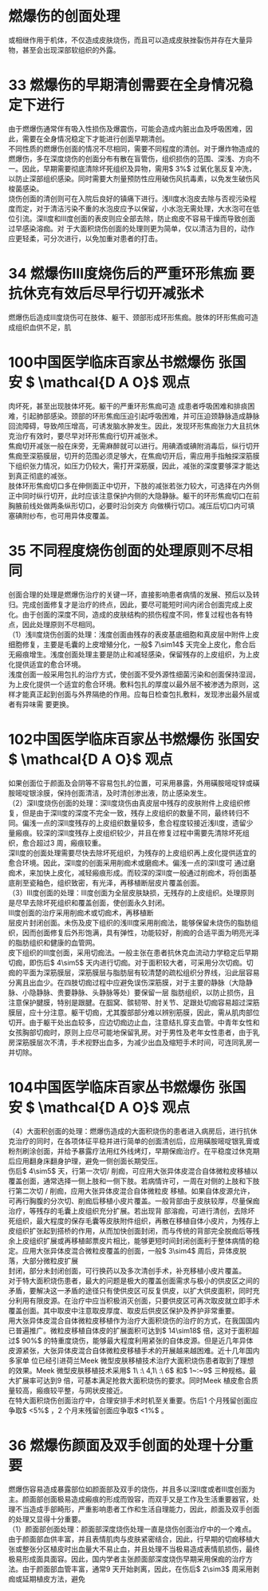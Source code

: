 # 燃爆伤的创面处理  
或相继作用于机体，不仅造成皮肤烧伤，而且可以造成皮肤挫裂伤并存在大量异物，甚至会出现深部软组织的外露。  
# 33 燃爆伤的早期清创需要在全身情况稳定下进行  
由于燃爆伤通常伴有吸入性损伤及爆震伤，可能会造成内脏出血及呼吸困难，因此，需要在全身情况稳定下才能进行创面早期清创。  
不同性质的燃爆伤创面的情况不尽相同，需要不同程度的清创。对于爆炸物造成的燃爆伤，多在深度烧伤的创面分布有散在盲管伤，组织损伤的范围、深浅、方向不一。因此，早期需要彻底清除坏死组织及异物，需用$ 3\%$  过氧化氢反复冲洗，以防止深部组织感染。同时需要大剂量预防性应用破伤风抗毒素，以免发生破伤风梭菌感染。  
烧伤创面的清创则可在入院后良好的镇痛下进行。浅Ⅱ度水泡皮去除与否视污染程度而定，对于清洁污染不重的水泡皮应予以保留，小水泡无需处理，大水泡可在低位引流。深Ⅱ度和Ⅲ度创面的表皮则应全部去除，防止痂皮不容易干燥而导致创面过早感染溶痂。对 于大面积烧伤创面的处理则更为简单，仅以清洁为目的，动作应更轻柔，可分次进行，以免加重对患者的打击。  
# 34  燃爆伤Ⅲ度烧伤后的严重环形焦痂 要抗休克有效后尽早行切开减张术  
燃爆伤后造成Ⅲ度烧伤可在肢体、躯干、颈部形成环形焦痂。肢体的环形焦痂可造成组织血供不足，肌  
# 100中国医学临床百家丛书燃爆伤 张国安 $ \mathcal{D A O}$    观点  
肉坏死，甚至出现肢体坏死。躯干的严重环形焦痂可造 成患者呼吸困难和排痰困难，引起肺部感染。颈部的环形焦痂压迫引起呼吸困难，并可压迫颈静脉造成静脉回流障碍，导致颅压增高，可诱发脑水肿发生。因此，发现环形焦痂张力大且抗休克治疗有效时，要尽早对环形焦痂行切开减张术。  
焦痂切开减张一般在床旁，无需麻醉就可以进行。用碘酒或碘附消毒后，纵行切开焦痂至深筋膜层，切开的范围必须足够大，在焦痂切开后，需应用手指触探深筋膜下组织张力情况，如压力仍较大，需打开深筋膜，因此，减张的深度要够深才能达到真正彻底的减张。  
肢体环形焦痂切口多在伸侧面正中切开，下肢的减张若张力较大，可选择在内外侧正中同时纵行切开，此时应该注意保护内侧的大隐静脉。躯干的环形焦痂切口在前胸腋前线处做两条纵形切口，必要时沿剑突方 向做横行切口。减压后切口内可填塞碘附纱布，也可用异体皮覆盖。  
# 35 不同程度烧伤创面的处理原则不尽相同  
创面合理的处理是燃爆伤治疗的关键一环，直接影响患者病情的发展、预后以及转归。完成创面修复才是治疗的终点，因此，要尽可能短时间内闭合创面完成上皮化。由于创面的深度不同，造成的皮肤结构的损伤程度不同，修复过程也各有特点，因此处理原则不尽相同。  
（1）浅Ⅱ度烧伤创面的处理：浅度创面由残存的表皮基底细胞和真皮层中附件上皮细胞修复，主要是毛囊的上皮增殖分化，一般$ 7\sim14$  天完全上皮化，愈合后无瘢痕增生。浅度创面处理主要是防止和减轻感染，保留残存的上皮组织，为上皮化提供适宜的愈合环境。  
浅度创面一般采用包扎的治疗方式，使创面不受外源性细菌污染和创面保持湿润，为上皮化提供一个适宜的愈合环境。敷料包扎的厚度以最外层不被渗透为原则，这样才能真正起到创面与外界隔绝的作用。应每日检查包扎敷料，发现渗出最外层或者有异味需 要更换。  
# 102中国医学临床百家丛书燃爆伤 张国安 $ \mathcal{D A O}$    观点  
如果创面位于颜面及会阴等不容易包扎的位置，可采用暴露，外用磺胺嘧啶锌或磺胺嘧啶银涂膜，保持创面清洁，及时清创渗出液，防止感染发生。  
（2）深Ⅱ度烧伤创面的处理：深Ⅱ度烧伤由真皮层中残存的皮肤附件上皮组织修复，但是由于深Ⅱ度的深度不完全一致，残存上皮组织的数量不同，最终转归不同。偏浅一点的深Ⅱ度残存的上皮组织数量较多，愈合程度较接近浅Ⅱ度，遗留少量瘢痕。较深的深Ⅱ度残存上皮组织较少，并且在修复过程中需要先清除坏死组织，愈合超过3 周，瘢痕较重。  
深Ⅱ度的创面处理需要尽快去除坏死组织，为残存的上皮组织再上皮化提供适宜的愈合环境。因此，深Ⅱ度的创面采用削痂术或磨痂术。偏浅一点的深Ⅱ度可 通过磨痂术，来加快上皮化，减轻瘢痕形成。而较深的深Ⅱ度一般通过削痂术，将创面基底削至瓷釉色，组织致密，有光泽，再移植断层皮片覆盖创面。  
（3）Ⅲ度创面的处理：Ⅲ度创面为全层皮肤缺损，无残存的上皮组织。处理原则是尽早去除坏死组织和覆盖创面，使创面永久封闭。  
Ⅲ度创面的治疗采用削痂术或切痂术，再移植断  
层皮片封闭创面。未伤及皮下组织的浅Ⅲ度采用削痂法，能够保留未烧伤的脂肪组织，因而创面修复后外形饱满，具有弹性，功能较好，削痂的合适平面为明亮光泽的脂肪组织和健康的血管网。  
皮下组织的Ⅲ度创面，采用切痂法。一般主张在患者抗休克血流动力学稳定后早期切痂，即伤后$ 4\sim5$ 天内进行切痂。对于面积较大者，可采用分次切痂。切痂的平面为深筋膜层，深筋膜层与脂肪层有较清楚的疏松组织分界线，沿此层容易分离且出血少。在四肢切痂过程中应避免误伤深筋膜，对于主要的静脉（大隐静脉、小隐静脉、贵要静脉、头静脉等处）要保留一层 脂肪组织，以防止损伤，且注意保护腱膜，特别是跟腱。在腘窝、髌韧带、肘关节、足跟处切痂容易超过深筋膜层，应十分注意。躯干切痂，尤其腹部部分难以辨别筋膜，因此，需从肌肉部位切开。由于躯干处出血较多，应边切痂边止血，注意结扎穿支血管。中青年女性和女孩胸部切痂时，原则上应尽可能地保留乳房。对于男性及老年女性患者，由于乳房深筋膜层次不清，手术视野出血多，为减少出血及缩短手术时间，可连同乳房一并切除。  
# 104中国医学临床百家丛书燃爆伤 张国安 $ \mathcal{D A O}$    观点  
（4）大面积创面的处理：燃爆伤造成的大面积烧伤的患者进入病房后，进行抗休克治疗的同时，在各项体征平稳并进行简单的创面清创后，应用磺胺嘧啶银乳膏或粉剂刷涂创面，并给予暴露疗法用红外线烤灯，早期保痂治疗。在平稳度过休克期后应用翻身床翻身护理，避免一侧创面长期受压。  
伤后$ 4\sim5$  天，行第一次切/ 削痂，可应用大张异体皮混合自体微粒皮移植以覆盖创面，通常选择一侧上肢和一侧下肢。若病情许可，一周在对侧的上肢和下肢行第二次切 /  削痂，应用大张异体皮混合自体微粒皮 移植。如果自体皮源允许，可再行胸腹的分次切、削痂后移植小皮片覆盖。一般背部由于皮肤较厚，尽量保痂治疗，等残存的毛囊上皮组织充分扩展。若出现背 部溶痂，可进行清创，去除坏死组织，最大程度的保存毛囊等皮肤附件组织，再散在移植自体小皮片，为残存上皮组织扩张起到搭桥的作用，从而加快创面封闭，而与传统的背部完全脱痂后等残余上皮组织扩展或再移植邮票皮片相比，能够更短时间封闭创面利于整体病情的稳定。应用大张异体皮混合微粒皮覆盖的创面，一般$ 3\sim4$ 周后，异体皮脱落，大部分微粒皮扩展  
封闭，部分未封闭创面，可行换药以及多次清创手术，补充移植小皮片覆盖。  
对于特大面积烧伤患者，最大的问题是极大的覆盖创面需求与极小的供皮区之间的矛盾，要解决这一矛盾的途径只有使供皮区可反复供皮，以扩大供皮面积，同时充分利用有限皮源。在治疗中应当积极消灭创面，只要供皮区可再次取皮就立即手术覆盖创面。其中取皮中注意取皮厚度、取皮后供皮区保护及养护非常重要。  
用大张异体皮混合自体微粒皮移植作为治疗大面积烧伤的治疗的方式，在我国国内已普遍推广。微粒皮移植自体皮的扩展面积可达到$ 14\sim18$  倍，这对于面积超过$ 90\%$  的特重度烧伤，能够最大程度利用紧张的自体皮源。但是近几年异体皮源紧张，大张异体皮混合自体微粒皮移植手术的开展越来越困难。近十几年国内多家单 位已经引进荷兰Meek 微型皮肤移植技术治疗大面积烧伤患者取到了理想的效果。Meek 微型皮肤移植技术采用$ 1\ :\ 4,1\ :\ 6$  和$ 1~:~9$  三种规格。最大扩展率可达到9 倍，可基本满足抢救大面积烧伤的要求。同时Meek 植皮愈合质量较高，瘢痕较平整，与网状皮接近。  
在特大面积烧伤创面治疗中，合理安排手术时机至关重要。伤后1 个月残留创面应争取$ <5\%$ ，2 个月末残留创面应争取$ <1\%$ 。  
# 36 燃爆伤颜面及双手创面的处理十分重要  
燃爆伤容易造成暴露部位如颜面部及双手的烧伤，并且多以深Ⅱ度或者Ⅲ度创面为主。颜面部创面极易造成瘢痕的形成而毁容，而双手又是工作及生活重要器官，处理不当造成手部畸形，严重影响患者工作和生活自理能力，因此，颜面及双手创面的处理又显得十分重要。  
（1）颜面部创面处理：颜面部深度烧伤处理一直是烧伤创面治疗中的一个难点。由于颜面部血供丰富，并且表情肌肉与皮肤紧密结合，因此，行早期的切痂移植大张或整张分区植皮时出血量大不易止血，并且处理不当极易造成表情肌损伤，最终极易形成面具面容。因此，国内学者主张颜面部深度烧伤早期采用保痂的治疗方法。由于颜面部血管丰富，通常9 天开始剥离，因此，在伤后$ 2\sim3$  周采用剥痂或延期植皮方法，避免  